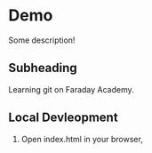 # Demo

Some description!


## Subheading 

Learning git on Faraday Academy.

## Local Devleopment 

1. Open index.html in your browser,